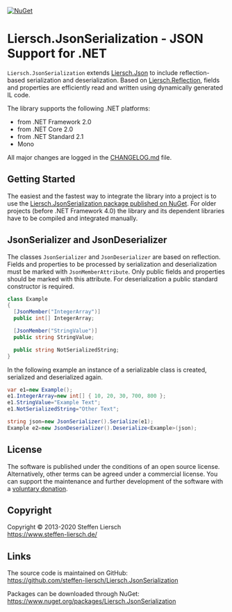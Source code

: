 ﻿[![NuGet](https://img.shields.io/nuget/v/Liersch.JsonSerialization.svg)](https://www.nuget.org/packages/Liersch.JsonSerialization)

# Liersch.JsonSerialization - JSON Support for .NET

`Liersch.JsonSerialization` extends [Liersch.Json](https://github.com/steffen-liersch/Liersch.Json) to include reflection-based serialization and deserialization. Based on [Liersch.Reflection](https://github.com/steffen-liersch/Liersch.Reflection), fields and properties are efficiently read and written using dynamically generated IL code.

The library supports the following .NET platforms:

- from .NET Framework 2.0
- from .NET Core 2.0
- from .NET Standard 2.1
- Mono

All major changes are logged in the [CHANGELOG.md](https://github.com/steffen-liersch/Liersch.JsonSerialization/blob/main/CHANGELOG.md) file.

## Getting Started

The easiest and the fastest way to integrate the library into a project is to use the [Liersch.JsonSerialization package published on NuGet](https://www.nuget.org/packages/Liersch.JsonSerialization). For older projects (before .NET Framework 4.0) the library and its dependent libraries have to be compiled and integrated manually.

## JsonSerializer and JsonDeserializer

The classes `JsonSerializer` and `JsonDeserializer` are based on reflection. Fields and properties to be processed by serialization and deserialization must be marked with `JsonMemberAttribute`. Only public fields and properties should be marked with this attribute. For deserialization a public standard constructor is required.

```cs
class Example
{
  [JsonMember("IntegerArray")]
  public int[] IntegerArray;

  [JsonMember("StringValue")]
  public string StringValue;

  public string NotSerializedString;
}
```

In the following example an instance of a serializable class is created, serialized and deserialized again.

```cs
var e1=new Example();
e1.IntegerArray=new int[] { 10, 20, 30, 700, 800 };
e1.StringValue="Example Text";
e1.NotSerializedString="Other Text";

string json=new JsonSerializer().Serialize(e1);
Example e2=new JsonDeserializer().Deserialize<Example>(json);
```

## License

The software is published under the conditions of an open source license. Alternatively, other terms can be agreed under a commercial license. You can support the maintenance and further development of the software with a [voluntary donation](https://www.paypal.com/cgi-bin/webscr?cmd=_s-xclick&hosted_button_id=NVXEQCNGJFK92).

## Copyright

Copyright © 2013-2020 Steffen Liersch  
https://www.steffen-liersch.de/

## Links

The source code is maintained on GitHub:  
https://github.com/steffen-liersch/Liersch.JsonSerialization

Packages can be downloaded through NuGet:  
https://www.nuget.org/packages/Liersch.JsonSerialization
